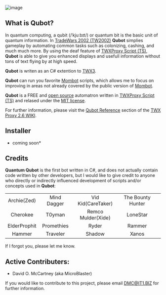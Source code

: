 ![image](https://user-images.githubusercontent.com/3355654/66265616-3e45dd00-e7df-11e9-9fdf-cc426079d9b6.png)

## What is Qubot?

In quantum computing, a qubit (/ˈkjuːbɪt/) or quantum bit is the basic unit of quantum information. In [TradeWars 2002 (TW2002)](http://www.eisonline.com) **Qubot** simplies gameplay by automating common tasks such as colonizing, cashing, and much much more. By using the deaf feature of [TWXProxy Script (TS)](https://github.com/MicroBlaster/TWXProxy/wiki/Scripting-Reference), **Qubot** is able to give you enhanced displays and usefull information without tons of text flying by at high speed.

**Qubot** is writen as an C# extention to [TWX3](https://github.com/TW2002/TWXP/).

**Qubot** can run you favorite [Mombot](https://github.com/MicroBlaster/TWXProxy/wiki/Mombot-Reference) scripts, which allows me to focus on improving in areas not already covered by the public version of [Mombot](https://github.com/MicroBlaster/TWXProxy/wiki/Mombot-Reference).

**Qubot** is a FREE and [open source](https://github.com/TW2002/Qubot/) automatron written in [TWXProxy Script (TS)](https://github.com/MicroBlaster/TWXProxy/wiki/Scripting-Reference) and relased under the [MIT license](https://github.com/TW2002/Qubot/blob/master/LICENSE).

For further information, please visit the [Qubot Reference](https://github.com/MicroBlaster/TWXProxy/wiki/Qubot-Reference) section of the [TWX Proxy 2.6 WIKI](https://github.com/MicroBlaster/TWXProxy/wiki).

## Installer

* coming soon*

## Credits

**Quantum Qubot** is the first bot written in C#, and does not actually contain code written by other developers, but I would like to give credit to anyone who directly or indirectly influenced development of scripts and/or concepts used in **Qubot**:

|   |   |   |   |   |
|:-:|:-:|:-:|:-:|:-:|
|Archie(Zed)  |Mind Dagger |Vid Kid(CareTaker) |The Bounty Hunter |
|Cherokee     |T0yman      |Remco Mulder(Xide) |LoneStar          |     
|ElderProphit |Promethies  |Ryder              |Rammer            |
|Hammer       |Traveler    | Shadow            |Xanos             |

If I forgot you, please let me know.

## Active Contributers:

* David O. McCartney (aka MicroBlaster)

If you would like to contribute to this project, please email DMC@IT1.BIZ for further information.
